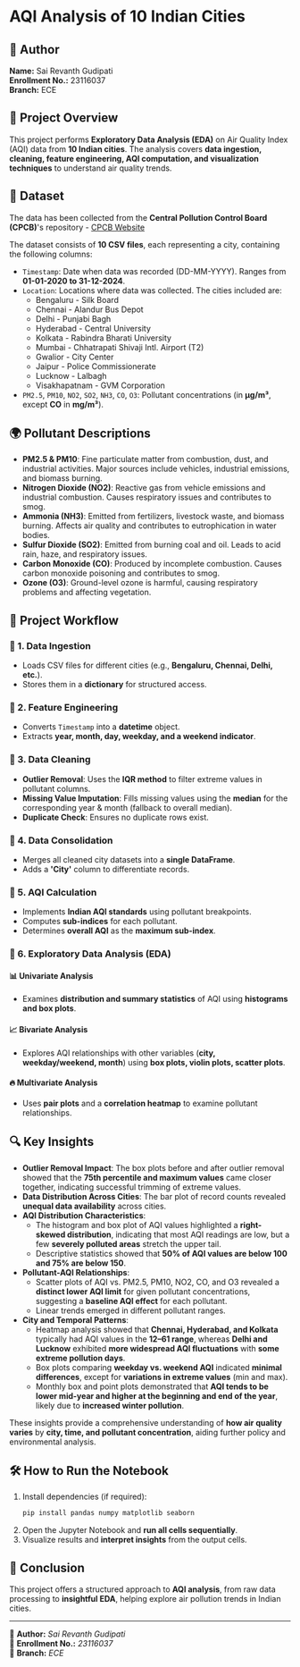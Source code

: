 # AQI Analysis of 10 Indian Cities

## 👤 Author

**Name:** Sai Revanth Gudipati\
**Enrollment No.:** 23116037\
**Branch:** ECE

## 📌 Project Overview

This project performs **Exploratory Data Analysis (EDA)** on Air Quality Index (AQI) data from **10 Indian cities**. The analysis covers **data ingestion, cleaning, feature engineering, AQI computation, and visualization techniques** to understand air quality trends.

## 📂 Dataset

The data has been collected from the **Central Pollution Control Board (CPCB)**'s repository - [CPCB Website](https://cpcb.nic.in/)

The dataset consists of **10 CSV files**, each representing a city, containing the following columns:

- `Timestamp`: Date when data was recorded (DD-MM-YYYY). Ranges from **01-01-2020 to 31-12-2024**.
- `Location`: Locations where data was collected. The cities included are:
  - Bengaluru - Silk Board
  - Chennai - Alandur Bus Depot
  - Delhi - Punjabi Bagh
  - Hyderabad - Central University
  - Kolkata - Rabindra Bharati University
  - Mumbai - Chhatrapati Shivaji Intl. Airport (T2)
  - Gwalior - City Center
  - Jaipur - Police Commissionerate
  - Lucknow - Lalbagh
  - Visakhapatnam - GVM Corporation
- `PM2.5`, `PM10`, `NO2`, `SO2`, `NH3`, `CO`, `O3`: Pollutant concentrations (in **µg/m³**, except **CO** in **mg/m³**).

## 🌍 Pollutant Descriptions

- **PM2.5 & PM10**: Fine particulate matter from combustion, dust, and industrial activities. Major sources include vehicles, industrial emissions, and biomass burning.
- **Nitrogen Dioxide (NO2)**: Reactive gas from vehicle emissions and industrial combustion. Causes respiratory issues and contributes to smog.
- **Ammonia (NH3)**: Emitted from fertilizers, livestock waste, and biomass burning. Affects air quality and contributes to eutrophication in water bodies.
- **Sulfur Dioxide (SO2)**: Emitted from burning coal and oil. Leads to acid rain, haze, and respiratory issues.
- **Carbon Monoxide (CO)**: Produced by incomplete combustion. Causes carbon monoxide poisoning and contributes to smog.
- **Ozone (O3)**: Ground-level ozone is harmful, causing respiratory problems and affecting vegetation.

## 🚀 Project Workflow

### 🔹 1. Data Ingestion

- Loads CSV files for different cities (e.g., **Bengaluru, Chennai, Delhi, etc.**).
- Stores them in a **dictionary** for structured access.

### 🔹 2. Feature Engineering

- Converts `Timestamp` into a **datetime** object.
- Extracts **year, month, day, weekday, and a weekend indicator**.

### 🔹 3. Data Cleaning

- **Outlier Removal**: Uses the **IQR method** to filter extreme values in pollutant columns.
- **Missing Value Imputation**: Fills missing values using the **median** for the corresponding year & month (fallback to overall median).
- **Duplicate Check**: Ensures no duplicate rows exist.

### 🔹 4. Data Consolidation

- Merges all cleaned city datasets into a **single DataFrame**.
- Adds a **'City'** column to differentiate records.

### 🔹 5. AQI Calculation

- Implements **Indian AQI standards** using pollutant breakpoints.
- Computes **sub-indices** for each pollutant.
- Determines **overall AQI** as the **maximum sub-index**.

### 🔹 6. Exploratory Data Analysis (EDA)

#### 📊 **Univariate Analysis**

- Examines **distribution and summary statistics** of AQI using **histograms and box plots**.

#### 📈 **Bivariate Analysis**

- Explores AQI relationships with other variables (**city, weekday/weekend, month**) using **box plots, violin plots, scatter plots**.

#### 🔥 **Multivariate Analysis**

- Uses **pair plots** and a **correlation heatmap** to examine pollutant relationships.

## 🔍 Key Insights

- **Outlier Removal Impact**: The box plots before and after outlier removal showed that the **75th percentile and maximum values** came closer together, indicating successful trimming of extreme values.
- **Data Distribution Across Cities**: The bar plot of record counts revealed **unequal data availability** across cities.
- **AQI Distribution Characteristics**:
  - The histogram and box plot of AQI values highlighted a **right-skewed distribution**, indicating that most AQI readings are low, but a few **severely polluted areas** stretch the upper tail.
  - Descriptive statistics showed that **50% of AQI values are below 100 and 75% are below 150**.
- **Pollutant-AQI Relationships**:
  - Scatter plots of AQI vs. PM2.5, PM10, NO2, CO, and O3 revealed a **distinct lower AQI limit** for given pollutant concentrations, suggesting a **baseline AQI effect** for each pollutant.
  - Linear trends emerged in different pollutant ranges.
- **City and Temporal Patterns**:
  - Heatmap analysis showed that **Chennai, Hyderabad, and Kolkata** typically had AQI values in the **12–61 range**, whereas **Delhi and Lucknow** exhibited **more widespread AQI fluctuations** with **some extreme pollution days**.
  - Box plots comparing **weekday vs. weekend AQI** indicated **minimal differences**, except for **variations in extreme values** (min and max).
  - Monthly box and point plots demonstrated that **AQI tends to be lower mid-year and higher at the beginning and end of the year**, likely due to **increased winter pollution**.

These insights provide a comprehensive understanding of **how air quality varies** by **city, time, and pollutant concentration**, aiding further policy and environmental analysis.

## 🛠️ How to Run the Notebook

1. Install dependencies (if required):
   ```bash
   pip install pandas numpy matplotlib seaborn
   ```
2. Open the Jupyter Notebook and **run all cells sequentially**.
3. Visualize results and **interpret insights** from the output cells.

## 📌 Conclusion

This project offers a structured approach to **AQI analysis**, from raw data processing to **insightful EDA**, helping explore air pollution trends in Indian cities.

---

📌 **Author:** *Sai Revanth Gudipati*\
📌 **Enrollment No.:** *23116037*\
📌 **Branch:** *ECE*

